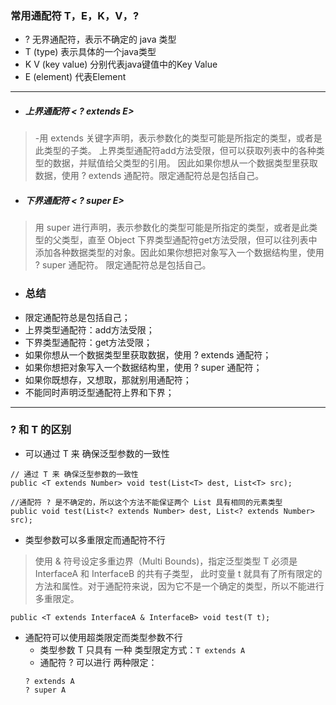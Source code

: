 ### 常用通配符 T，E，K，V，?
- ? 无界通配符，表示不确定的 java 类型
- T (type) 表示具体的一个java类型
- K V (key value) 分别代表java键值中的Key Value
- E (element) 代表Element
---
- ##### 上界通配符 < ? extends E>
> -用 extends 关键字声明，表示参数化的类型可能是所指定的类型，或者是此类型的子类。
上界类型通配符add方法受限，但可以获取列表中的各种类型的数据，并赋值给父类型的引用。
因此如果你想从一个数据类型里获取数据，使用 ? extends 通配符。限定通配符总是包括自己。

- ##### 下界通配符 < ? super E>
> 用 super 进行声明，表示参数化的类型可能是所指定的类型，或者是此类型的父类型，直至 Object
下界类型通配符get方法受限，但可以往列表中添加各种数据类型的对象。因此如果你想把对象写入一个数据结构里，使用 ? super 通配符。
限定通配符总是包括自己。


- ### 总结
- 限定通配符总是包括自己；
- 上界类型通配符：add方法受限；
- 下界类型通配符：get方法受限；
- 如果你想从一个数据类型里获取数据，使用 ? extends 通配符；
- 如果你想把对象写入一个数据结构里，使用 ? super 通配符；
- 如果你既想存，又想取，那就别用通配符；
- 不能同时声明泛型通配符上界和下界；
---
### ? 和 T 的区别
- 可以通过 T 来 确保泛型参数的一致性
```
// 通过 T 来 确保泛型参数的一致性
public <T extends Number> void test(List<T> dest, List<T> src);

//通配符 ? 是不确定的，所以这个方法不能保证两个 List 具有相同的元素类型
public void test(List<? extends Number> dest, List<? extends Number> src);
```
- 类型参数可以多重限定而通配符不行
> 使用 & 符号设定多重边界（Multi Bounds)，指定泛型类型 T 必须是 InterfaceA 和 InterfaceB 的共有子类型，
此时变量 t 就具有了所有限定的方法和属性。对于通配符来说，因为它不是一个确定的类型，所以不能进行多重限定。
```
public <T extends InterfaceA & InterfaceB> void test(T t);
```
- 通配符可以使用超类限定而类型参数不行
    - 类型参数 T 只具有 一种 类型限定方式：`T extends A`
    - 通配符 ? 可以进行 两种限定：
    ```
    ? extends A
    ? super A
    ```
                       
    
    
    
    
    
    
    
    
    
    
    
    
    
    
    
    
    
    